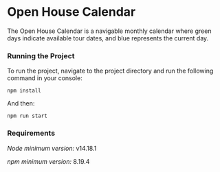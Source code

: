 # Open House Calendar

The Open House Calendar is a navigable monthly calendar where green days indicate available tour dates, and blue represents the current day.

### Running the Project

To run the project, navigate to the project directory and run the following command in your console:

```
npm install
```

And then:

```
npm run start
```

### Requirements

_Node minimum version:_ v14.18.1

_npm minimum version:_ 8.19.4
